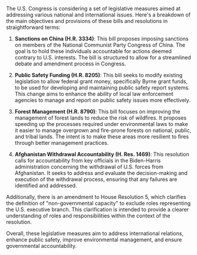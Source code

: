 The U.S. Congress is considering a set of legislative measures aimed at addressing various national and international issues. Here's a breakdown of the main objectives and provisions of these bills and resolutions in straightforward terms:

1. **Sanctions on China (H.R. 3334)**: This bill proposes imposing sanctions on members of the National Communist Party Congress of China. The goal is to hold these individuals accountable for actions deemed contrary to U.S. interests. The bill is structured to allow for a streamlined debate and amendment process in Congress.

2. **Public Safety Funding (H.R. 8205)**: This bill seeks to modify existing legislation to allow federal grant money, specifically Byrne grant funds, to be used for developing and maintaining public safety report systems. This change aims to enhance the ability of local law enforcement agencies to manage and report on public safety issues more effectively.

3. **Forest Management (H.R. 8790)**: This bill focuses on improving the management of forest lands to reduce the risk of wildfires. It proposes speeding up the processes required under environmental laws to make it easier to manage overgrown and fire-prone forests on national, public, and tribal lands. The intent is to make these areas more resilient to fires through better management practices.

4. **Afghanistan Withdrawal Accountability (H. Res. 1469)**: This resolution calls for accountability from key officials in the Biden-Harris administration concerning the withdrawal of U.S. forces from Afghanistan. It seeks to address and evaluate the decision-making and execution of the withdrawal process, ensuring that any failures are identified and addressed.

Additionally, there is an amendment to House Resolution 5, which clarifies the definition of "non-governmental capacity" to exclude roles representing the U.S. executive branch. This clarification is intended to provide a clearer understanding of roles and responsibilities within the context of the resolution.

Overall, these legislative measures aim to address international relations, enhance public safety, improve environmental management, and ensure governmental accountability.